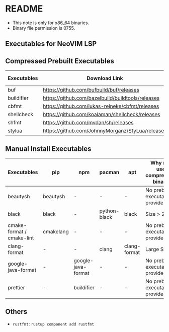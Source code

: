 # README

- This note is only for x86_64 binaries.
- Binary file permission is 0755.

## Executables for NeoVIM LSP

## Compressed Prebuilt Executables

| Executables | Download Link                                     | Version | ArchLinux | Ubuntu 22.04 |
| ----------- | ------------------------------------------------- | ------- | :-------: | :----------: |
| buf         | https://github.com/bufbuild/buf/releases          | 1.23.1  |     √     |      -       |
| buildifier  | https://github.com/bazelbuild/buildtools/releases | 6.1.2   |     √     |      -       |
| cbfmt       | https://github.com/lukas-reineke/cbfmt/releases   | 0.2.0   |     √     |      -       |
| shellcheck  | https://github.com/koalaman/shellcheck/releases   | 0.9.0   |     √     |      -       |
| shfmt       | https://github.com/mvdan/sh/releases              | 3.7.0   |     √     |      -       |
| stylua      | https://github.com/JohnnyMorganz/StyLua/releases  | 0.18.0  |     √     |      -       |

## Manual Install Executables

| Executables               | pip       | npm                | pacman       | apt          | Why not use compressed binary   |
| ------------------------- | --------- | ------------------ | ------------ | ------------ | ------------------------------- |
| beautysh                  | beautysh  | -                  | -            | -            | No prebuilt executable provided |
| black                     | black     | -                  | python-black | black        | Size > 20MB                     |
| cmake-format / cmake-lint | cmakelang | -                  | -            | -            | No prebuilt executable provided |
| clang-format              | -         | -                  | clang        | clang-format | Large Size                      |
| google-java-format        | -         | google-java-format | -            | -            | No prebuilt executable provided |
| prettier                  | -         | buildifier         | -            | -            | No prebuilt executable provided |

## Others

- `rustfmt`: `rustup component add rustfmt`
